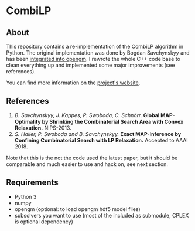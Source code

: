 # CombiLP

## About

This repository contains a re-implementation of the CombiLP algorithm in Python.
The original implementation was done by Bogdan Savchynskyy and has been
[integrated into opengm][opengm]. I rewrote the whole C++ code base to clean
everything up and implemented some major improvements (see references).

You can find more information on the [project's website][website].

## References

 1. *B. Savchynskyy, J. Kappes, P. Swoboda, C. Schnörr.*
    **Global MAP-Optimality by Shrinking the Combinatorial Search Area with
    Convex Relaxation.**
    NIPS-2013.
 2. *S. Haller, P. Swoboda and B. Savchynskyy.*
    **Exact MAP-Inference by Confining Combinatorial Search with LP Relaxation.**
    Accepted to AAAI 2018.

Note that this is the not the code used the latest paper, but it should be
comparable and much easier to use and hack on, see next section.


## Requirements

  - Python 3
  - numpy
  - opengm (optional: to load opengm hdf5 model files)
  - subsolvers you want to use (most of the included as submodule, CPLEX is
    optional dependency)

[website]: https://fgrsnau.github.io/combilp
[opengm]: https://github.com/opengm/opengm

<!-- vim: set ts=2 sts=2 sw=2 et tw=80 fo+=a spell spl=en: -->
